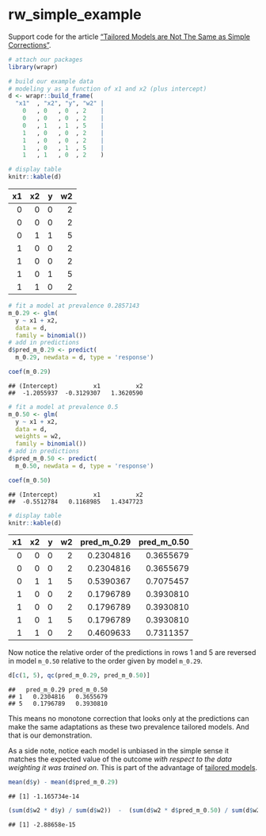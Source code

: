rw_simple_example
================

Support code for the article [“Tailored Models are Not The Same as
Simple
Corrections”](https://win-vector.com/2020/10/11/tailored-models-are-not-the-same-as-simple-corrections/).

``` r
# attach our packages
library(wrapr)

# build our example data
# modeling y as a function of x1 and x2 (plus intercept)
d <- wrapr::build_frame(
  "x1"  , "x2", "y", "w2" |
    0   , 0   , 0  , 2    |
    0   , 0   , 0  , 2    |
    0   , 1   , 1  , 5    |
    1   , 0   , 0  , 2    |
    1   , 0   , 0  , 2    |
    1   , 0   , 1  , 5    |
    1   , 1   , 0  , 2    )

# display table
knitr::kable(d)
```

|  x1 |  x2 |   y |  w2 |
|----:|----:|----:|----:|
|   0 |   0 |   0 |   2 |
|   0 |   0 |   0 |   2 |
|   0 |   1 |   1 |   5 |
|   1 |   0 |   0 |   2 |
|   1 |   0 |   0 |   2 |
|   1 |   0 |   1 |   5 |
|   1 |   1 |   0 |   2 |

``` r
# fit a model at prevalence 0.2857143
m_0.29 <- glm(
  y ~ x1 + x2,
  data = d,
  family = binomial())
# add in predictions
d$pred_m_0.29 <- predict(
  m_0.29, newdata = d, type = 'response')

coef(m_0.29)
```

    ## (Intercept)          x1          x2 
    ##  -1.2055937  -0.3129307   1.3620590

``` r
# fit a model at prevalence 0.5
m_0.50 <- glm(
  y ~ x1 + x2,
  data = d,
  weights = w2,
  family = binomial())
# add in predictions
d$pred_m_0.50 <- predict(
  m_0.50, newdata = d, type = 'response')

coef(m_0.50)
```

    ## (Intercept)          x1          x2 
    ##  -0.5512784   0.1168985   1.4347723

``` r
# display table
knitr::kable(d)
```

|  x1 |  x2 |   y |  w2 | pred_m_0.29 | pred_m_0.50 |
|----:|----:|----:|----:|------------:|------------:|
|   0 |   0 |   0 |   2 |   0.2304816 |   0.3655679 |
|   0 |   0 |   0 |   2 |   0.2304816 |   0.3655679 |
|   0 |   1 |   1 |   5 |   0.5390367 |   0.7075457 |
|   1 |   0 |   0 |   2 |   0.1796789 |   0.3930810 |
|   1 |   0 |   0 |   2 |   0.1796789 |   0.3930810 |
|   1 |   0 |   1 |   5 |   0.1796789 |   0.3930810 |
|   1 |   1 |   0 |   2 |   0.4609633 |   0.7311357 |

Now notice the relative order of the predictions in rows 1 and 5 are
reversed in model `m_0.50` relative to the order given by model
`m_0.29`.

``` r
d[c(1, 5), qc(pred_m_0.29, pred_m_0.50)]
```

    ##   pred_m_0.29 pred_m_0.50
    ## 1   0.2304816   0.3655679
    ## 5   0.1796789   0.3930810

This means no monotone correction that looks only at the predictions can
make the same adaptations as these two prevalence tailored models. And
that is our demonstration.

As a side note, notice each model is unbiased in the simple sense it
matches the expected value of the outcome *with respect to the data
weighting it was trained on*. This is part of the advantage of [tailored
models](https://win-vector.com/2020/10/10/upcoming-series-probability-model-homotopy/).

``` r
mean(d$y) - mean(d$pred_m_0.29)
```

    ## [1] -1.165734e-14

``` r
(sum(d$w2 * d$y) / sum(d$w2))  -  (sum(d$w2 * d$pred_m_0.50) / sum(d$w2))
```

    ## [1] -2.88658e-15

